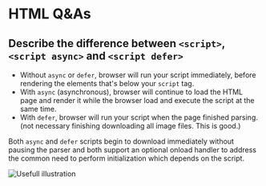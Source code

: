 # HTML Q&As

## Describe the difference between `<script>`, `<script async>` and `<script defer>`

* Without `async` or `defer`, browser will run your script immediately, 
  before rendering the elements that's below your `script` tag.
* With `async` (asynchronous), browser will continue to load the HTML page 
  and render it while the browser load and execute the script at the same time.
* With `defer`, browser will run your script when the page finished parsing. 
  (not necessary finishing downloading all image files. This is good.)
  
Both `async` and `defer` scripts begin to download immediately without pausing the parser 
and both support an optional onload handler to address the common need to perform 
initialization which depends on the script.

![Usefull illustration](http://i.stack.imgur.com/wfL82.png)

